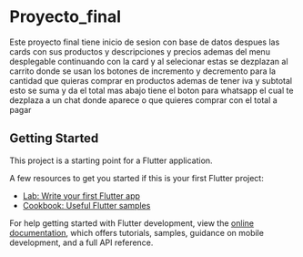 # Proyecto_final

Este proyecto final tiene inicio de sesion con base de datos despues las cards con sus productos y descripciones y precios ademas del menu desplegable continuando con la card y al selecionar estas se dezplazan al carrito donde se usan los botones de incremento y decremento para la cantidad que quieras comprar en productos ademas de tener iva y subtotal esto se suma y da el total mas abajo tiene el boton para whatsapp el cual te dezplaza a un chat donde aparece o que quieres comprar con el total a pagar 

## Getting Started

This project is a starting point for a Flutter application.

A few resources to get you started if this is your first Flutter project:

- [Lab: Write your first Flutter app](https://docs.flutter.dev/get-started/codelab)
- [Cookbook: Useful Flutter samples](https://docs.flutter.dev/cookbook)

For help getting started with Flutter development, view the
[online documentation](https://docs.flutter.dev/), which offers tutorials,
samples, guidance on mobile development, and a full API reference.
